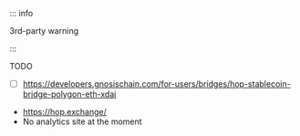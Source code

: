 ::: info

3rd-party warning

::: 

TODO
- [ ] https://developers.gnosischain.com/for-users/bridges/hop-stablecoin-bridge-polygon-eth-xdai


- https://hop.exchange/
- No analytics site at the moment